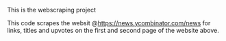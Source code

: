 This is the webscraping project 

This code scrapes the websit @https://news.ycombinator.com/news for links, titles and upvotes on the first and second page of the website above.